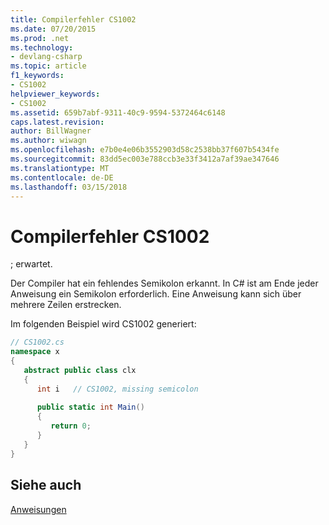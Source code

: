 ```yaml
---
title: Compilerfehler CS1002
ms.date: 07/20/2015
ms.prod: .net
ms.technology:
- devlang-csharp
ms.topic: article
f1_keywords:
- CS1002
helpviewer_keywords:
- CS1002
ms.assetid: 659b7abf-9311-40c9-9594-5372464c6148
caps.latest.revision: 
author: BillWagner
ms.author: wiwagn
ms.openlocfilehash: e7b0e4e06b3552903d58c2538bb37f607b5434fe
ms.sourcegitcommit: 83dd5ec003e788ccb3e33f3412a7af39ae347646
ms.translationtype: MT
ms.contentlocale: de-DE
ms.lasthandoff: 03/15/2018
---
```

# <a name="compiler-error-cs1002"></a>Compilerfehler CS1002
; erwartet.  
  
 Der Compiler hat ein fehlendes Semikolon erkannt. In C# ist am Ende jeder Anweisung ein Semikolon erforderlich. Eine Anweisung kann sich über mehrere Zeilen erstrecken.  
  
 Im folgenden Beispiel wird CS1002 generiert:  
  
```csharp  
// CS1002.cs  
namespace x  
{  
   abstract public class clx  
   {  
      int i   // CS1002, missing semicolon  
  
      public static int Main()  
      {  
         return 0;  
      }  
   }  
}  
```  
  
## <a name="see-also"></a>Siehe auch  
 [Anweisungen](../../csharp/programming-guide/statements-expressions-operators/statements.md)
